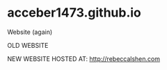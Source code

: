 # acceber1473.github.io
Website (again)

OLD WEBSITE

NEW WEBSITE HOSTED AT: http://rebeccalshen.com

